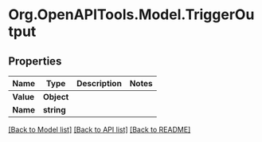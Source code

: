 # Org.OpenAPITools.Model.TriggerOutput

## Properties

Name | Type | Description | Notes
------------ | ------------- | ------------- | -------------
**Value** | **Object** |  | 
**Name** | **string** |  | 

[[Back to Model list]](../README.md#documentation-for-models) [[Back to API list]](../README.md#documentation-for-api-endpoints) [[Back to README]](../README.md)

